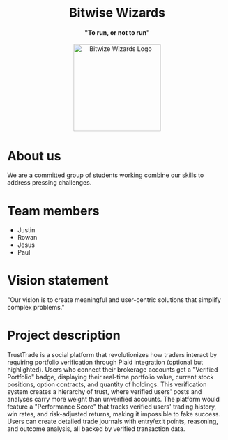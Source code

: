 <h1 align="center">Bitwise Wizards</h1>
<h4 align="center">"To run, or not to run"</h4>
<p align="center">
    <img src="team/Logo.png" alt="Bitwize Wizards Logo" width="200">
</p>

# About us
We are a committed group of students working combine our skills to address pressing challenges.

# Team members
- Justin
- Rowan
- Jesus
- Paul

# Vision statement
"Our vision is to create meaningful and user-centric solutions that simplify complex problems."

# Project description
TrustTrade is a social platform that revolutionizes how traders interact by requiring portfolio verification through Plaid integration (optional but highlighted). Users who connect their brokerage accounts get a "Verified Portfolio" badge, displaying their real-time portfolio value, current stock positions, option contracts, and quantity of holdings. This verification system creates a hierarchy of trust, where verified users' posts and analyses carry more weight than unverified accounts. The platform would feature a "Performance Score" that tracks verified users' trading history, win rates, and risk-adjusted returns, making it impossible to fake success. Users can create detailed trade journals with entry/exit points, reasoning, and outcome analysis, all backed by verified transaction data.
